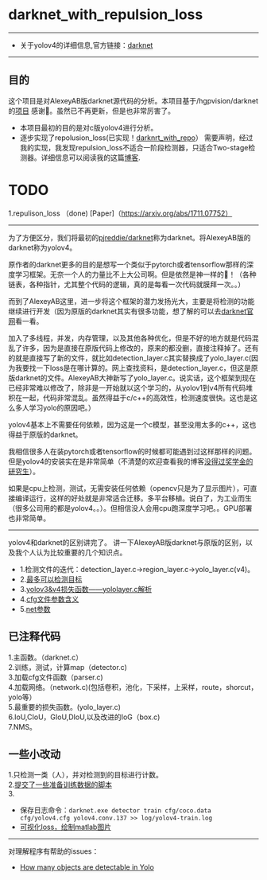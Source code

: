 # darknet_with_repulsion_loss
------
* 关于yolov4的详细信息,官方链接：[darknet](https://github.com/AlexeyAB/darknet)
-----
## 目的
这个项目是对AlexeyAB版darknet源代码的分析。本项目基于/hgpvision/darknet的[项目](https://github.com/hgpvision/darknet) 感谢👏。虽然已不再更新，但是也非常厉害了。
* 本项目最初的目的是对c版yolov4进行分析。
* 逐步实现了repolusion_loss(已实现！[darknrt_with_repo](https://github.com/SpongeBab/darknet/tree/local)）
  需要声明，经过我的实现，我发现repulsion_loss不适合一阶段检测器，只适合Two-stage检测器。详细信息可以阅读我的这篇[博客](https://blog.csdn.net/weixin_40557160/article/details/116174316).

# TODO
1.repulison_loss （done) [Paper]（https://arxiv.org/abs/1711.07752）

---

为了方便区分，我们将最初的[pjreddie/darknet](https://github.com/pjreddie/darknet)称为darknet。将AlexeyAB版的darknet称为yolov4。  

原作者的darknet更多的目的是想写一个类似于pytorch或者tensorflow那样的深度学习框架。无奈一个人的力量比不上大公司啊。但是依然是神一样的🐂！（各种链表，各种指针，尤其整个代码的逻辑，真的是每看一次代码就膜拜一次。。）  

而到了AlexeyAB这里，进一步将这个框架的潜力发扬光大，主要是将检测的功能继续进行开发（因为原版的darknet其实有很多功能，想了解的可以去[darknet官网](pjreddie/darknet)看一看。  

加入了多线程，并发，内存管理，以及其他各种优化，但是不好的地方就是代码混乱了许多，因为是直接在原版代码上修改的，原来的都没删，直接注释掉了。还有的就是直接写了新的文件，就比如detection_layer.c其实替换成了yolo_layer.c(因为我要找一下loss是在哪计算的。网上查找资料，是detection_layer.c，但这是原版darknet的文件。AlexeyAB大神新写了yolo_layer.c。说实话，这个框架到现在已经非常难以修改了，除非是一开始就以这个学习的，从yolov1到v4所有代码堆积在一起，代码非常混乱。虽然得益于c/c++的高效性，检测速度很快。这也是这么多人学习yolo的原因吧。）  

yolov4基本上不需要任何依赖，因为这是一个c模型，甚至没用太多的c++，这也得益于原版的darknet。  

我相信很多人在装pytorch或者tensorflow的时候都可能遇到过这样那样的问题。但是yolov4的安装实在是非常简单（不清楚的欢迎查看我的博客[没得过奖学金的研究生](https://blog.csdn.net/weixin_40557160?spm=1001.2014.3001.5343)）。  

如果是cpu上检测，测试，无需安装任何依赖（opencv只是为了显示图片），可直接编译运行，这样的好处就是非常适合迁移。多平台移植。说白了，为工业而生（很多公司用的都是yolov4。。）。但相信没人会用cpu跑深度学习吧。。GPU部署也非常简单。

---

yolov4和darknet的区别讲完了。
讲一下AlexeyAB版darknet与原版的区别，以及我个人认为比较重要的几个知识点。  

* 1.检测文件的迭代：detection_layer.c->region_layer.c->yolo_layer.c(v4)。
* 2.[最多可以检测目标](https://github.com/AlexeyAB/darknet/issues/3896)
* 3.[yolov3&v4损失函数——yololayer.c解析](https://blog.csdn.net/qq_33614902/article/details/85063287)
* 4.[cfg文件参数含义](https://github.com/AlexeyAB/darknet/wiki/CFG-Parameters-in-the-different-layers)  
* 5.[net参数](https://github.com/AlexeyAB/darknet/wiki/CFG-Parameters-in-the-%5Bnet%5D-section)
    
## 已注释代码
1.主函数。（darknet.c）  
2.训练，测试，计算map（detector.c)  
3.加载cfg文件函数（parser.c)  
4.加载网络。（network.c)(包括卷积，池化，下采样，上采样，route，shorcut，yolo等）  
5.最重要的损失函数。(yolo_layer.c)  
6.IoU,CIoU，GIoU,DIoU,以及改进的IoG（box.c)  
7.NMS。  
 
## 一些小改动
1.只检测一类（人），并对检测到的目标进行计数。  
2.[提交了一些准备训练数据的脚本](https://github.com/xiaoxiaopeng1998/darknet/tree/xiaoPeng/scripts/%E8%AE%AD%E7%BB%83%E5%87%86%E5%A4%87)     
3.
   * 保存日志命令：`darknet.exe detector train cfg/coco.data cfg/yolov4.cfg yolov4.conv.137 >> log/yolov4-train.log`       
   * [可视化loss，绘制matlab图片](https://github.com/SpongeBab/yolo_data_scripts/tree/master/v4loss%E5%8F%AF%E8%A7%86%E5%8C%96)


---

对理解程序有帮助的issues：
* [How many objects are detectable in Yolo](https://github.com/AlexeyAB/darknet/issues/3896#)
